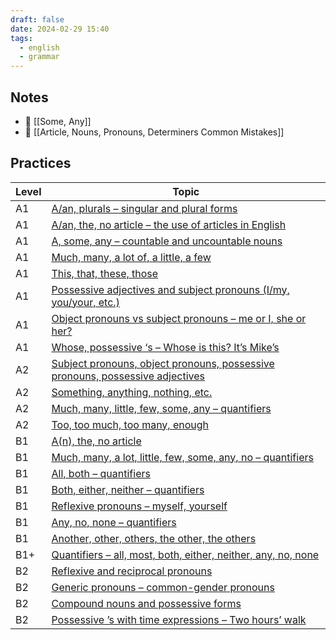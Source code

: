 ```yaml
---
draft: false
date: 2024-02-29 15:40
tags:
  - english
  - grammar
---
```


## Notes
- 📝 [[Some, Any]]
- 🤔 [[Article, Nouns, Pronouns, Determiners Common Mistakes]]

## Practices

| Level | Topic                                                                                                                                                                                                   |
| ----- | ------------------------------------------------------------------------------------------------------------------------------------------------------------------------------------------------------- |
| A1    | [A/an, plurals – singular and plural forms](https://test-english.com/grammar-points/a1/a-an-plurals/)                                                                                                   |
| A1    | [A/an, the, no article – the use of articles in English](https://test-english.com/grammar-points/a1/a-an-the-no-article/)                                                                               |
| A1    | [A, some, any – countable and uncountable nouns](https://test-english.com/grammar-points/a1/a-some-any-countable-uncountable/)                                                                          |
| A1    | [Much, many, a lot of, a little, a few](https://test-english.com/grammar-points/a1/much-many-lot-little-few/)                                                                                           |
| A1    | [This, that, these, those](https://test-english.com/grammar-points/a1/this-that-these-those/)                                                                                                           |
| A1    | [Possessive adjectives and subject pronouns (I/my, you/your, etc.)](https://test-english.com/grammar-points/a1/possessive-adjectives/)                                                                  |
| A1    | [Object pronouns vs subject pronouns – me or I, she or her?](https://test-english.com/grammar-points/a1/object-pronouns/)                                                                               |
| A1    | [Whose, possessive ‘s – Whose is this? It’s Mike’s](https://test-english.com/grammar-points/a1/whose-possessive-s/)                                                                                     |
| A2    | [Subject pronouns, object pronouns, possessive pronouns, possessive adjectives](https://test-english.com/grammar-points/a2/subject-pronouns-object-pronouns-possessive-pronouns-possessive-adjectives/) |
| A2    | [Something, anything, nothing, etc.](https://test-english.com/grammar-points/a2/something-anything-nothing-etc/)                                                                                        |
| A2    | [Much, many, little, few, some, any – quantifiers](https://test-english.com/grammar-points/a2/much-many-little-few-some-any/)                                                                           |
| A2    | [Too, too much, too many, enough](https://test-english.com/grammar-points/a2/too-too-much-too-many-enough/)                                                                                             |
| B1    | [A(n), the, no article](https://test-english.com/grammar-points/b1/an-the-no-article/)                                                                                                                  |
| B1    | [Much, many, a lot, little, few, some, any, no – quantifiers](https://test-english.com/grammar-points/b1/much-many-lot-little-no/)                                                                      |
| B1    | [All, both – quantifiers](https://test-english.com/grammar-points/b1/all-both/)                                                                                                                         |
| B1    | [Both, either, neither – quantifiers](https://test-english.com/grammar-points/b1/both-either-neither/)                                                                                                  |
| B1    | [Reflexive pronouns – myself, yourself](https://test-english.com/grammar-points/b1/reflexive-pronouns-myself-yourself/)                                                                                 |
| B1    | [Any, no, none – quantifiers](https://test-english.com/grammar-points/b1/any-no-none/)                                                                                                                  |
| B1    | [Another, other, others, the other, the others](https://test-english.com/grammar-points/b1/another-other-others-the-other-the-others/)                                                                  |
| B1+   | [Quantifiers – all, most, both, either, neither, any, no, none](https://test-english.com/grammar-points/b1-b2/quantifiers/)                                                                             |
| B2    | [Reflexive and reciprocal pronouns](https://test-english.com/grammar-points/b2/reflexive-reciprocal-pronouns/)                                                                                          |
| B2    | [Generic pronouns – common-gender pronouns](https://test-english.com/grammar-points/b2/generic-pronouns/)                                                                                               |
| B2    | [Compound nouns and possessive forms](https://test-english.com/grammar-points/b2/compound-nouns-possessive-forms/)                                                                                      |
| B2    | [Possessive ’s with time expressions – Two hours’ walk](https://test-english.com/grammar-points/b2/possessive-s-with-time-expressions-two-hours-walk/)                                                  |
